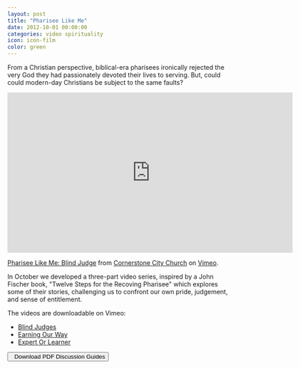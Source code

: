```yaml
---
layout: post
title: "Pharisee Like Me"
date: 2012-10-01 00:00:00
categories: video spirituality
icon: icon-film
color: green 
---
```


From a Christian perspective, biblical-era pharisees ironically rejected the very God they had passionately devoted their lives to serving. But, could could modern-day Christians be subject to the same faults?

<iframe src="http://player.vimeo.com/video/51132865" width="640" height="360" allowfullscreen="true" frameborder="0"> 
</iframe>
<p>
	<a href="http://vimeo.com/51132865">Pharisee Like Me: Blind Judge</a> from <a href="http://vimeo.com/cornerstonecitychurch">Cornerstone City Church</a> on <a href="http://vimeo.com">Vimeo</a>.
</p>

In October we developed a three-part video series, inspired by a John Fischer book, "Twelve Steps for the Recoving Pharisee" which explores some of their stories, challenging us to confront our own pride, judgement, and sense of entitlement. 

The videos are downloadable on Vimeo:
* [Blind Judges](http://vimeo.com/51132865)
* [Earning Our Way](http://vimeo.com/51597083)
* [Expert Or Learner](http://vimeo.com/52079807)

<a href="/resources/pharisee_guides.zip">
	<button>
		<i class="icon-download icon-large">&nbsp;
		</i>Download PDF Discussion Guides
	</button>
</a>
